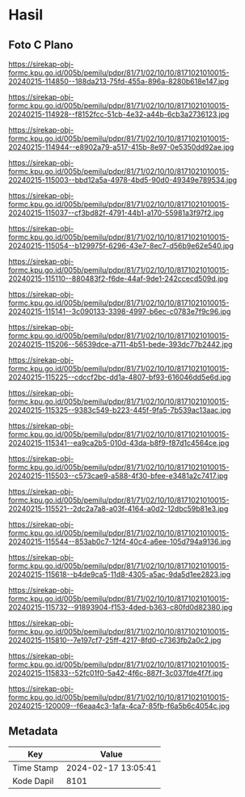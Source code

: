 # Hasil

## Foto C Plano

https://sirekap-obj-formc.kpu.go.id/005b/pemilu/pdpr/81/71/02/10/10/8171021010015-20240215-114850--188da213-75fd-455a-896a-8280b618e147.jpg

https://sirekap-obj-formc.kpu.go.id/005b/pemilu/pdpr/81/71/02/10/10/8171021010015-20240215-114928--f8152fcc-51cb-4e32-a44b-6cb3a2736123.jpg

https://sirekap-obj-formc.kpu.go.id/005b/pemilu/pdpr/81/71/02/10/10/8171021010015-20240215-114944--e8902a79-a517-415b-8e97-0e5350dd92ae.jpg

https://sirekap-obj-formc.kpu.go.id/005b/pemilu/pdpr/81/71/02/10/10/8171021010015-20240215-115003--bbd12a5a-4978-4bd5-90d0-49349e789534.jpg

https://sirekap-obj-formc.kpu.go.id/005b/pemilu/pdpr/81/71/02/10/10/8171021010015-20240215-115037--cf3bd82f-4791-44b1-a170-55981a3f97f2.jpg

https://sirekap-obj-formc.kpu.go.id/005b/pemilu/pdpr/81/71/02/10/10/8171021010015-20240215-115054--b129975f-6296-43e7-8ec7-d56b9e62e540.jpg

https://sirekap-obj-formc.kpu.go.id/005b/pemilu/pdpr/81/71/02/10/10/8171021010015-20240215-115110--880483f2-f6de-44af-9de1-242ccecd509d.jpg

https://sirekap-obj-formc.kpu.go.id/005b/pemilu/pdpr/81/71/02/10/10/8171021010015-20240215-115141--3c090133-3398-4997-b6ec-c0783e7f9c96.jpg

https://sirekap-obj-formc.kpu.go.id/005b/pemilu/pdpr/81/71/02/10/10/8171021010015-20240215-115206--56539dce-a711-4b51-bede-393dc77b2442.jpg

https://sirekap-obj-formc.kpu.go.id/005b/pemilu/pdpr/81/71/02/10/10/8171021010015-20240215-115225--cdccf2bc-dd1a-4807-bf93-616046dd5e6d.jpg

https://sirekap-obj-formc.kpu.go.id/005b/pemilu/pdpr/81/71/02/10/10/8171021010015-20240215-115325--9383c549-b223-445f-9fa5-7b539ac13aac.jpg

https://sirekap-obj-formc.kpu.go.id/005b/pemilu/pdpr/81/71/02/10/10/8171021010015-20240215-115341--ea9ca2b5-010d-43da-b8f9-f87d1c4564ce.jpg

https://sirekap-obj-formc.kpu.go.id/005b/pemilu/pdpr/81/71/02/10/10/8171021010015-20240215-115503--c573cae9-a588-4f30-bfee-e3481a2c7417.jpg

https://sirekap-obj-formc.kpu.go.id/005b/pemilu/pdpr/81/71/02/10/10/8171021010015-20240215-115521--2dc2a7a8-a03f-4164-a0d2-12dbc59b81e3.jpg

https://sirekap-obj-formc.kpu.go.id/005b/pemilu/pdpr/81/71/02/10/10/8171021010015-20240215-115544--853ab0c7-12f4-40c4-a6ee-105d794a9136.jpg

https://sirekap-obj-formc.kpu.go.id/005b/pemilu/pdpr/81/71/02/10/10/8171021010015-20240215-115618--b4de9ca5-11d8-4305-a5ac-9da5d1ee2823.jpg

https://sirekap-obj-formc.kpu.go.id/005b/pemilu/pdpr/81/71/02/10/10/8171021010015-20240215-115732--91893904-f153-4ded-b363-c80fd0d82380.jpg

https://sirekap-obj-formc.kpu.go.id/005b/pemilu/pdpr/81/71/02/10/10/8171021010015-20240215-115810--7e197cf7-25ff-4217-8fd0-c7363fb2a0c2.jpg

https://sirekap-obj-formc.kpu.go.id/005b/pemilu/pdpr/81/71/02/10/10/8171021010015-20240215-115833--52fc01f0-5a42-4f6c-887f-3c037fde4f7f.jpg

https://sirekap-obj-formc.kpu.go.id/005b/pemilu/pdpr/81/71/02/10/10/8171021010015-20240215-120009--f6eaa4c3-1afa-4ca7-85fb-f6a5b6c4054c.jpg


## Metadata

| Key        | Value               |
| ---------- | ------------------- |
| Time Stamp | 2024-02-17 13:05:41 |
| Kode Dapil | 8101                |



